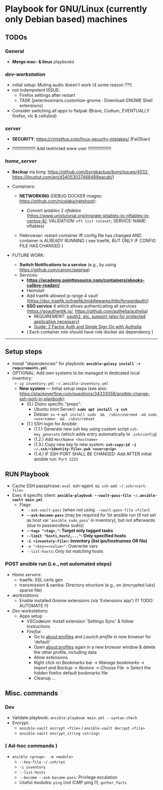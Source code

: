 # Playbook for GNU/Linux (currently only Debian based) machines


## TODOs
### General
- **Merge mac- & linux** playbooks




### *dev-workstation*
- initial setup: Muting audio doesn't work  (4 some reason ??!)
- not indempotent ISSUE:
   - Firefox settings after restart
   - TASK [petermosmans.customize-gnome : Download GNOME Shell extensions]
- Consider switching all apps to flatpak  (Brave, Codium, EVENTUALLY firefox, vlc & celluloid)

### *server*
- **SECURITY**: https://christitus.com/linux-security-mistakes/  (Fail2ban)

- !!!!!!!!!!!!!!!!!!!     Add restricted www user     !!!!!!!!!!!!!!!!!!!


### *home_server*
- **Backup** via borg: https://github.com/borgbackup/borg/issues/4532, https://linuxtut.com/en/d34053037468488eacab/)

- Containers:
  - **NETWORKING**  (DEBUG DOCKER images: https://github.com/nicolaka/netshoot):
    - Convert *iptables* 2 *nftables*  (https://www.unixtutorial.org/migrate-iptables-to-nftables-in-centos-8/;           VALIDATION: `nft list ruleset`; SERVICE-NAME: nftables)

  - filebrowser: restart container iff config file has changed AND container is ALREADY RUNNING  ( see traefik, BUT ONLY IF CONFIG FILE HAS CHANGED )

- FUTURE WORK:
  - **Switch Notifications to a service**  (e.g., by using https://github.com/caronc/apprise)
  - Services:
    - **https://academy.pointtosource.com/containers/ebooks-calibre-readarr/**
    - Heimdall
    - Add traefik allowed ip range 4 vault (https://doc.traefik.io/traefik/middlewares/http/forwardauth/)
    - **SSO service** 4 which allows authenticating all services   (https://goauthentik.io/, https://github.com/authelia/authelia)
      - REQUIREMENT: [oauth2, etc. support (also for protected application necessary)](https://www.reddit.com/r/selfhosted/comments/s9ky8f/pass_credentials_from_authelia_to_protected/)
      - [Guide: 2 Factor Auth and Single Sign On with Authelia](https://piped.kavin.rocks/watch?v=u6H-Qwf4nZA)
    - ( Each container role should have role docker als dependency )
---



## Setup steps
* Install "dependencies" for playbook: **`ansible-galaxy install -r requirements.yml`**
* OPTIONAL: Add own systems to be managed in dedicated local inventory:
  * `cp inventory.yml ~/.ansible-inventory.yml`
  * **New system** &mdash; Initial setup steps   (see also: https://stackoverflow.com/questions/34333058/ansible-change-ssh-port-in-playbook):
    * (0.) Distro specific "preps":
      * Ubuntu (non Server): **`sudo apt install -y ssh`**
      * Debian: `su` &rarr; `apt install sudo  &&  /sbin/usermod -aG sudo <username>  &&  /sbin/reboot`
    * (1.) SSH login for Ansible:
      * (1.1.) Generate new ssh key using custom script `ssh-key_generate` (which adds entry automatically to `.ssh/config`)
      * (1.2.) Add `HostNamne <hostname>`
      * (1.3.) Copy new key to new system: **`ssh-copy-id -i ~/.ssh/<identity-file>.pub <user>@<ip>`**
      * (1.4.) IF SSH PORT SHALL BE CHANGED: Add AFTER initial ansible run: `Port 2233`

## RUN Playbook
* Cache SSH passphrase: `eval `ssh-agent` && ssh-add ~/.ssh/<cert-file>`
* Exec 4 specific client: **`ansible-playbook --vault-pass-file ~/.ansible-vault main.yml`**
  * Flags:
    * `--ask-vault-pass`  (when not using `--vault-pass-file <file>`)
    * **`--ask-become-pass`**  (may be required for 1st ansible run (if not set as host var '`ansible_sudo_pass`' in inventory), but not afterwards (due to passwordless sudo))
    * **`--tags "<tag>,"`: Target only tagged tasks**
    * **`--limit "host1,host2,..."`: Only specified hosts**
    * **`-i <inventory-file>`: Inventory (list ips/hostnames OR file)**
    * `-e "<key>=<value>"`: Overwrite vars
    * `--list-hosts`: Only list matching hosts

### POST ansible run (i.e., not automated steps)
* *Home servers*:
  * traefik: SSL certs gen
  * transmission & samba: Directory structure (e.g., on (encrypted luks) sparse file)
* *workstations*:
  * Enable installed Gnome extensions (via 'Extensions app')  (!!  TODO: AUTOMATE  !!)
* *Dev workstations*:
  * Apps setup
    * *VSCod~~e~~ium*: Install extension 'Settings Sync' & follow instructions
    * *Firefox*:
      * Go to [about:profiles](about:profiles) and *Launch profile in new browser* for 'default'
      * Open [about:profiles](about:profiles) again in a new browser window & delete the other profile, including data
      * Allow extensions
      * Right click on Bookmarks bar &rarr; *Manage bookmarks* &rarr; *Import and Backup* &rarr; *Restore* &rarr; *Choose File* &rarr; Select the hidden firefox default bookmarks file
      * Cleanup &mldr;



## Misc. commands
### Dev
* Validate playbook: `ansible-playbook main.yml --syntax-check`
* Encrypt:
  * `ansible-vault encrypt <file>`   /   `ansible-vault decrypt <file>`
  * `ansible-vault encrypt_string <string>`

### ( Ad-hoc commands )
* `ansible <group>  -m <module>`
  * `--key-file ~/.ssh/rpi`
  * `-i inventory`
  * `--list-hosts`
  * `--become --ask-become-pass`: Privilege escalation
  * Useful modules: `ping` (not ICMP ping !!), `gather_facts`
